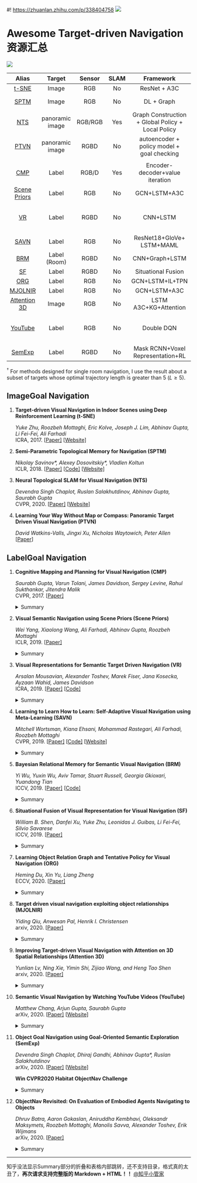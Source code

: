#! https://zhuanlan.zhihu.com/p/338404758
![](https://pic4.zhimg.com/80/v2-e593771d9cc15546f31cfcfaa8459e2a.gif)
# Awesome Target-driven Navigation 资源汇总

![](https://pic4.zhimg.com/80/v2-5806338149bb0303bc696221f420a0f6.png)

|      Alias      | Target | Sensor  | SLAM |                          Framework                           |  Dataset  |    SR     |    SPL    | Note |
| :-------------------: | :-----: | :--: | :----------------------------------------------------------: | :-------: | :-------: | :-------: | ---- | :--: |
| [t-SNE](#t-SNE) |         Image         |   RGB   |  No  |                         ResNet + A3C                         |  AI2THOR  |     -     |     -     |      |
|  [SPTM](#SPTM)  |         Image         |   RGB   |  No  |                          DL + Graph                          | game Doom |     1     |     -     |      |
|   [NTS](#NTS)   |    panoramic image    | RGB/RGB | Yes  |    Graph Construction + Global Policy +<br />Local Policy    |  Gibson   | 0.55/0.63 | 0.38/0.43 |      |
|  [PTVN](#PTVN)  |    panoramic image    |  RGBD   |  No  |       autoencoder + policy  model +<br />goal checking       |   MP3D    |  0.8125   |  0.6614   |      |
|                 |                       |         |      |                                                              |           |           |           |      |
|       [CMP](#CMP)       |         Label         |   RGB/D   |      Yes |            Encoder-decoder+value iteration                                                 |    S3DIS + MP3D       |       0.638    |        0.228   |      |
| [Scene Priors](#Scene_Priors) |         Label         |   RGB   |  No  |                         GCN+LSTM+A3C                         |  AI2THOR  |   0.649   |   0.304   |      |
| [VR](#VR) |         Label         |   RGBD   |  No  |                         CNN+LSTM                         |  Active Vision Dataset (AVD)  |   0.54   |   -   |      |
|    [SAVN](#SAVN)    |         Label         |   RGB   |  No  |                ResNet18+GloVe+<br />LSTM+MAML                |  AI2THOR  |   0.287   |   0.139   |      |
|    [BRM](#BRM)    |         Label (Room)       |   RGBD   |  No  |                CNN+Graph+LSTM              |  House3D  |   0.231   |   0.045   |      |
|    [SF](#SF)    |         Label      |   RGBD   |  No  |                Situational Fusion              |  MP3D  |   0.44   |   -   |      |
|    [ORG](#ORG)    |         Label      |   RGB   |  No  |                GCN+LSTM+IL+TPN            |  AI2THOR  |   0.607   |   0.385  |      |
|     [MJOLNIR](#MJOLNIR)     |         Label         |   RGB   |  No  |                         GCN+LSTM+A3C                         |  AI2THOR  |   0.50   |   0.209    |      |
| [Attention 3D](#Attention_3D) |         Image         |   RGB   |  No  | LSTM A3C+KG+Attention |  AI2THOR  |   0.419   |   0.072   |      |
| [YouTube](#YouTube) |         Label         |   RGB   |  No  | Double DQN |  YouTube House Tours Dataset  |   0.79  |   0.53   |      |
| [SemExp](#SemExp) |         Label         |   RGBD   |  No  | Mask RCNN+Voxel Representation+RL |  MP3D  |   0.360   |  0.144    |

$^\dagger$ For methods designed for single room navigation, I use the result about a subset of targets whose optimal trajectory length is greater than 5 ($L\ge 5$).



## ImageGoal Navigation

1. **Target-driven Visual Navigation in Indoor Scenes using Deep Reinforcement Learning (<a id='t-SNE'>t-SNE</a>)**
   
   *Yuke Zhu, Roozbeh Mottaghi, Eric Kolve, Joseph J. Lim, Abhinav Gupta, Li Fei-Fei, Ali Farhadi* <br>
   ICRA, 2017. [[Paper\]](https://arxiv.org/abs/1609.05143) [[Website\]](https://prior.allenai.org/projects/target-driven-visual-navigation)

2. **Semi-Parametric Topological Memory for Navigation (<a id='SPTM'>SPTM</a>)**

   *Nikolay Savinov\*, Alexey Dosovitskiy\*, Vladlen Koltun* <br>
   ICLR, 2018. [[Paper\]](https://arxiv.org/pdf/1803.00653.pdf) [[Code\]](https://github.com/nsavinov/SPTM) [[Website\]](https://sites.google.com/view/SPTM)
   
3. **Neural Topological SLAM for Visual Navigation (<a id='NTS'>NTS</a>)**

   *Devendra Singh Chaplot, Ruslan Salakhutdinov, Abhinav Gupta, Saurabh Gupta* <br>
   CVPR, 2020. [[Paper\]](https://arxiv.org/pdf/2005.12256.pdf) [[Website\]](https://devendrachaplot.github.io/projects/Neural-Topological-SLAM)

4. **Learning Your Way Without Map or Compass: Panoramic Target  Driven Visual Navigation (<a id='PTVN'>PTVN</a>)**

   *David Watkins-Valls, Jingxi Xu, Nicholas Waytowich, Peter Allen*<br>
   \[[Paper](https://arxiv.org/pdf/1909.09295.pdf)\] 



## LabelGoal Navigation

1. **Cognitive Mapping and Planning for Visual Navigation (<a id='CMP'>CMP</a>)** 

   *Saurabh Gupta, Varun Tolani, James Davidson, Sergey Levine, Rahul Sukthankar, Jitendra Malik* <br>
   CVPR, 2017. [[Paper\]](https://arxiv.org/abs/1702.03920)

   <details>
   <summary>Summary</summary>

   Two key ideas:
   - a unified joint architecture for mapping and planning, such that the mapping is driven by the needs of the task;
   - a spatial memory with the ability to plan given an incomplete set of observations about the world. 
     

   CMP constructs a **top-down belief map** of the world and applies a **differentiable neural net planner** to produce the next action at each time step.

   **Network architecture**

   ![](https://pic4.zhimg.com/80/v2-43552d5cb2a856237915379ef05291cd.png)

   **Architecture of the mapper**

   ![](https://pic4.zhimg.com/80/v2-5d49149502c60e56e719faa306980afb.png)

   **Architecture of the hierarchical planner**

   ![](https://pic4.zhimg.com/80/v2-d07a07b61fe7c345d860729f385adb9f.png)
   </details>

2. **Visual Semantic Navigation using Scene Priors (<a id='Scene_Priors'>Scene Priors</a>)**

   *Wei Yang, Xiaolong Wang, Ali Farhadi, Abhinav Gupta, Roozbeh Mottaghi* <br>
   ICLR, 2019. [[Paper\]](https://arxiv.org/abs/1810.06543)

   <details>
   <summary>Summary</summary>

   They address navigation to **novel objects** or navigating in **unseen scenes** using **scene priors**, like human does.

   **Scene Priors**

   ![](https://pic4.zhimg.com/80/v2-85dd34e75e15aa6dd8340df9b394a40a.png)

   **Architecture**

   ![](https://pic4.zhimg.com/80/v2-f9aa32fe76ee17e120791f3dc8d95c3b.png)

   **GCN for relation graph embedding**

   ![](https://pic4.zhimg.com/80/v2-a2a7b13c4d6e6b4efe1ca2499989b00c.png)
   </details>

3. **Visual Representations for Semantic Target Driven Navigation (<a id='VR'>VR</a>)**

   *Arsalan Mousavian, Alexander Toshev, Marek Fiser, Jana Kosecka, Ayzaan Wahid, James Davidson* <br>
   ICRA, 2019. [[Paper\]](https://arxiv.org/pdf/1805.06066.pdf) [[Code\]](https://github.com/arsalan-mousavian/Navigation)

   <details>
   <summary>Summary</summary>

   This paper focuses on finding a good **visual representation.**

   ![](https://pic4.zhimg.com/80/v2-673402901ca447c11dc3e97c6f8acd29.png)
   </details>

4. **Learning to Learn How to Learn: Self-Adaptive Visual Navigation using Meta-Learning (<a id='SAVN'>SAVN</a>)**

   *Mitchell Wortsman, Kiana Ehsani, Mohammad Rastegari, Ali Farhadi, Roozbeh Mottaghi* <br>
   CVPR, 2019. [[Paper\]](https://arxiv.org/abs/1812.00971) [[Code\]](https://github.com/allenai/savn) [[Website\]](https://prior.allenai.org/projects/savn)

   <details>
   <summary>Summary</summary>

   This paper uses **Meta-reinforcement learning** to construct an interaction loss for self-adaptive visual navigation. 

   ![](https://pic4.zhimg.com/80/v2-1d03aa2a1cb863d450ffd3f530957d2f.png)
   </details>

5. **Bayesian Relational Memory for Semantic Visual Navigation (<a id='BRM'>BRM</a>)**

   *Yi Wu, Yuxin Wu, Aviv Tamar, Stuart Russell, Georgia Gkioxari, Yuandong Tian* <br>
   ICCV, 2019. [[Paper\]](https://arxiv.org/abs/1909.04306) [[Code\]](https://github.com/jxwuyi/HouseNavAgent)

   <details>
   <summary>Summary</summary>

   Construct a probabilistic relation graph to learn the relationship or a topological memory of house layout.

   ![](https://pic4.zhimg.com/80/v2-096989e15a9789eed2c50e2a00aff508.png)
   </details>

6. **Situational Fusion of Visual Representation for Visual Navigation (<a id='SF'>SF</a>)**

   *William B. Shen, Danfei Xu, Yuke Zhu, Leonidas J. Guibas, Li Fei-Fei, Silvio Savarese* <br>
   ICCV, 2019. [[Paper\]](https://arxiv.org/abs/1908.09073)

   <details>
   <summary>Summary</summary>

   This paper aims at fusing multiple visual representations, such as Semantic Segment, Depth Perception, Object Class, Room Layout and Scene Class.

   They develop an action-level representation fusion scheme, which predicts an action candidate from each representation and adaptively consolidate these action candidates into the final action.

   ![](https://pic4.zhimg.com/80/v2-481cb84a66ab02e811cebd3b35456713.png)

   ![](https://pic4.zhimg.com/80/v2-1a442d44e9eb37dd851cd6fe4a1d1160.png)

   </details>

7. **Learning Object Relation Graph and Tentative Policy for Visual Navigation (<a id='ORG'>ORG</a>)**

   *Heming Du, Xin Yu, Liang Zheng* <br>
   ECCV, 2020. [[Paper\]](https://arxiv.org/abs/2007.11018)

   <details>
   <summary>Summary</summary>

   Aiming to learn informative visual representation and robust navigation policy, this paper proposes three complementary techniques, **object relation graph** (ORG), **trial-driven imitation learning** (IL), and a memory-augmented **tentative policy network** (TPN). 

   - ORG improves visual representation learning by integrating object relationships;
   - Both Trial-driven IL and TPN underlie robust navigation policy, in- structing the agent to escape from deadlock states, such as looping or being stuck;
   - IL is used in training, TPN for testing.
   
   ![](https://pic4.zhimg.com/80/v2-ed80c99ad90f5f2395b773045dbcc2fc.png)

   </details>

8. **Target driven visual navigation exploiting object relationships (<a id='MJOLNIR'>MJOLNIR</a>)** 

   *Yiding Qiu, Anwesan Pal, Henrik I. Christensen* <br>
   arxiv, 2020. [[Paper\]](http://arxiv.org/abs/2003.06749)

   <details>
   <summary>Summary</summary>

   They present Memory-utilized Joint hierarchical Object Learning for Navigation in Indoor Rooms (MJOLNIR)1, a target-driven visual navigation algorithm, which considers the inherent relationship between target objects, along with the more salient parent objects occurring in its surrounding.

   **MJOLNIR architecture**
   ![](https://pic4.zhimg.com/80/v2-33081b0bf51da76462fe1f49044d9929.png)

   **The novel CGN architecture**
   ![](https://pic4.zhimg.com/80/v2-d4e0edf649cd242c7ca7e5da06327563.png)
   </details>

9. **Improving Target-driven Visual Navigation with Attention on 3D Spatial Relationships (<a id='Attention_3D'>Attention 3D</a>)**

   *Yunlian Lv, Ning Xie, Yimin Shi, Zijiao Wang, and Heng Tao Shen* <br>
   arxiv, 2020. [[Paper\]](http://arxiv.org/abs/2005.02153)
   
   <details>
   <summary>Summary</summary>

   To address the **generalization and automatic obstacle avoidance** issues, we incorporate two designs into classic DRL framework: attention on 3D knowledge graph (KG) and target skill extension (TSE) module.

   - visual features and 3D spatial representations to learn navigation policy;
   - TSE module is used to generate sub-targets which allow agent to learn from failures.

   **Framework**

   ![](https://pic4.zhimg.com/80/v2-dce76c5ad0153abafd662d820c271eb6.png)

   **3D spatial representations**

   ![](https://pic4.zhimg.com/80/v2-5fd5e6a2620976fb678eeda7505ea9da.png)
   </details>

10. **Semantic Visual Navigation by Watching YouTube Videos (<a id='YouTube'>YouTube</a>)**
    
    *Matthew Chang, Arjun Gupta, Saurabh Gupta* <br>
    arXiv, 2020. [[Paper\]](https://arxiv.org/pdf/2006.10034.pdf) [[Website\]](https://matthewchang.github.io/value-learning-from-videos/)

      <details>
      <summary>Summary</summary>

      This paper **learns and leverages such semantic cues** for navigating to objects of interest in novel environments, **by simply watching YouTube videos**. They believe that these priors can improve efficiency for navigation in novel environments. 

      ![](https://pic4.zhimg.com/80/v2-a70ca29ea708b48b47735fcdd1b0c813.png)

      </details>

11. **Object Goal Navigation using Goal-Oriented Semantic Exploration (<a id='SemExp'>SemExp</a>)**

    *Devendra Singh Chaplot, Dhiraj Gandhi, Abhinav Gupta\*, Ruslan Salakhutdinov* <br>
    arXiv, 2020. [[Paper\]](https://arxiv.org/pdf/2007.00643.pdf) [[Website\]](https://devendrachaplot.github.io/projects/semantic-exploration)

    **Win CVPR2020 Habitat ObjectNav Challenge**
    

      <details>
      <summary>Summary</summary>

      They propose a modular system called, ‘**Goal- Oriented Semantic Exploration (SemExp)**’ which builds an episodic semantic map and uses it to explore the environment efficiently based on the goal object category.

      - It builds top-down metric maps, which adds extra channels to encode semantic categories explicitly;
      - Instead of using a coverage maximizing goal-agnostic exploration policy based only on obstacle maps, we train a goal-oriented semantic exploration policy which learns semantic priors for efficient navigation.

      **Framework**

      ![](https://pic4.zhimg.com/80/v2-cd820d5ebb9f890f6cfe1244a2609880.png)

      **Semantic Mapping**

      ![](https://pic4.zhimg.com/80/v2-c397c2ee6e0e18eb5b3f93d31a25d7f3.png)

      </details>

12. **ObjectNav Revisited: On Evaluation of Embodied Agents Navigating to Objects**

    *Dhruv Batra, Aaron Gokaslan, Aniruddha Kembhavi, Oleksandr Maksymets, Roozbeh Mottaghi, Manolis Savva, Alexander Toshev, Erik Wijmans* <br>
    arXiv, 2020. [[Paper\]](https://arxiv.org/abs/2006.13171)

      <details>
      <summary>Summary</summary>
    
      **This paper is not a research paper.** They summarize the ObjectNav task and introduce popular datasets (Matterport3D, AI2-THOR) and Challenges (Habitat 2020 Challenge Habitat, RoboTHOR 2020 Challenge RoboTHOR).

      </details>

---

知乎没法显示Summary部分的折叠和表格内部跳转，还不支持目录，格式真的太丑了，**再次请求支持完整版的 Markdown + HTML！！**
[@知乎小管家](https://www.zhihu.com/people/zhihuadmin)


